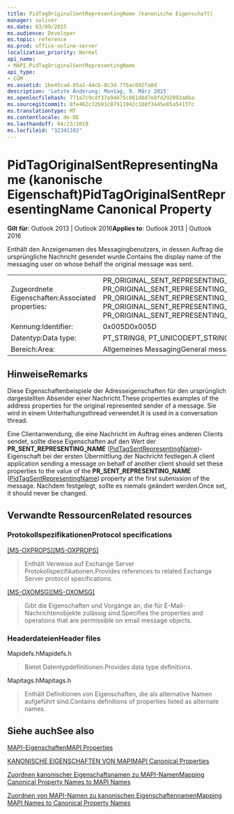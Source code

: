```yaml
---
title: PidTagOriginalSentRepresentingName (kanonische Eigenschaft)
manager: soliver
ms.date: 03/09/2015
ms.audience: Developer
ms.topic: reference
ms.prod: office-online-server
localization_priority: Normal
api_name:
- MAPI.PidTagOriginalSentRepresentingName
api_type:
- COM
ms.assetid: 1be45cad-05a2-44cb-8c3d-7f6ac092fa0d
description: 'Letzte Änderung: Montag, 9. März 2015'
ms.openlocfilehash: 771a7c9cdf37a94875c881d8d7e8fd292893a0ba
ms.sourcegitcommit: 8fe462c32b91c87911942c188f3445e85a54137c
ms.translationtype: MT
ms.contentlocale: de-DE
ms.lasthandoff: 04/23/2019
ms.locfileid: "32341102"
---
```

# <a name="pidtagoriginalsentrepresentingname-canonical-property"></a><span data-ttu-id="e54ac-103">PidTagOriginalSentRepresentingName (kanonische Eigenschaft)</span><span class="sxs-lookup"><span data-stu-id="e54ac-103">PidTagOriginalSentRepresentingName Canonical Property</span></span>

  
  
<span data-ttu-id="e54ac-104">**Gilt für**: Outlook 2013 | Outlook 2016</span><span class="sxs-lookup"><span data-stu-id="e54ac-104">**Applies to**: Outlook 2013 | Outlook 2016</span></span> 
  
<span data-ttu-id="e54ac-105">Enthält den Anzeigenamen des Messagingbenutzers, in dessen Auftrag die ursprüngliche Nachricht gesendet wurde.</span><span class="sxs-lookup"><span data-stu-id="e54ac-105">Contains the display name of the messaging user on whose behalf the original message was sent.</span></span>
  
|||
|:-----|:-----|
|<span data-ttu-id="e54ac-106">Zugeordnete Eigenschaften:</span><span class="sxs-lookup"><span data-stu-id="e54ac-106">Associated properties:</span></span>  <br/> |<span data-ttu-id="e54ac-107">PR_ORIGINAL_SENT_REPRESENTING_NAME, PR_ORIGINAL_SENT_REPRESENTING_NAME_A, PR_ORIGINAL_SENT_REPRESENTING_NAME_W</span><span class="sxs-lookup"><span data-stu-id="e54ac-107">PR_ORIGINAL_SENT_REPRESENTING_NAME, PR_ORIGINAL_SENT_REPRESENTING_NAME_A, PR_ORIGINAL_SENT_REPRESENTING_NAME_W</span></span>  <br/> |
|<span data-ttu-id="e54ac-108">Kennung:</span><span class="sxs-lookup"><span data-stu-id="e54ac-108">Identifier:</span></span>  <br/> |<span data-ttu-id="e54ac-109">0x005D</span><span class="sxs-lookup"><span data-stu-id="e54ac-109">0x005D</span></span>  <br/> |
|<span data-ttu-id="e54ac-110">Datentyp:</span><span class="sxs-lookup"><span data-stu-id="e54ac-110">Data type:</span></span>  <br/> |<span data-ttu-id="e54ac-111">PT_STRING8, PT_UNICODE</span><span class="sxs-lookup"><span data-stu-id="e54ac-111">PT_STRING8, PT_UNICODE</span></span>  <br/> |
|<span data-ttu-id="e54ac-112">Bereich:</span><span class="sxs-lookup"><span data-stu-id="e54ac-112">Area:</span></span>  <br/> |<span data-ttu-id="e54ac-113">Allgemeines Messaging</span><span class="sxs-lookup"><span data-stu-id="e54ac-113">General messaging</span></span>  <br/> |
   
## <a name="remarks"></a><span data-ttu-id="e54ac-114">Hinweise</span><span class="sxs-lookup"><span data-stu-id="e54ac-114">Remarks</span></span>

<span data-ttu-id="e54ac-115">Diese Eigenschaftenbeispiele der Adresseigenschaften für den ursprünglich dargestellten Absender einer Nachricht.</span><span class="sxs-lookup"><span data-stu-id="e54ac-115">These properties examples of the address properties for the original represented sender of a message.</span></span> <span data-ttu-id="e54ac-116">Sie wird in einem Unterhaltungsthread verwendet.</span><span class="sxs-lookup"><span data-stu-id="e54ac-116">It is used in a conversation thread.</span></span>
  
<span data-ttu-id="e54ac-117">Eine Clientanwendung, die eine Nachricht im Auftrag eines anderen Clients sendet, sollte diese Eigenschaften auf den Wert der **PR_SENT_REPRESENTING_NAME** ([PidTagSentRepresentingName](pidtagsentrepresentingname-canonical-property.md))-Eigenschaft bei der ersten Übermittlung der Nachricht festlegen.</span><span class="sxs-lookup"><span data-stu-id="e54ac-117">A client application sending a message on behalf of another client should set these properties to the value of the **PR_SENT_REPRESENTING_NAME** ([PidTagSentRepresentingName](pidtagsentrepresentingname-canonical-property.md)) property at the first submission of the message.</span></span> <span data-ttu-id="e54ac-118">Nachdem festgelegt, sollte es niemals geändert werden.</span><span class="sxs-lookup"><span data-stu-id="e54ac-118">Once set, it should never be changed.</span></span>
  
## <a name="related-resources"></a><span data-ttu-id="e54ac-119">Verwandte Ressourcen</span><span class="sxs-lookup"><span data-stu-id="e54ac-119">Related resources</span></span>

### <a name="protocol-specifications"></a><span data-ttu-id="e54ac-120">Protokollspezifikationen</span><span class="sxs-lookup"><span data-stu-id="e54ac-120">Protocol specifications</span></span>

<span data-ttu-id="e54ac-121">[[MS-OXPROPS]](https://msdn.microsoft.com/library/f6ab1613-aefe-447d-a49c-18217230b148%28Office.15%29.aspx)</span><span class="sxs-lookup"><span data-stu-id="e54ac-121">[[MS-OXPROPS]](https://msdn.microsoft.com/library/f6ab1613-aefe-447d-a49c-18217230b148%28Office.15%29.aspx)</span></span>
  
> <span data-ttu-id="e54ac-122">Enthält Verweise auf Exchange Server Protokollspezifikationen.</span><span class="sxs-lookup"><span data-stu-id="e54ac-122">Provides references to related Exchange Server protocol specifications.</span></span>
    
<span data-ttu-id="e54ac-123">[[MS-OXOMSG]](https://msdn.microsoft.com/library/daa9120f-f325-4afb-a738-28f91049ab3c%28Office.15%29.aspx)</span><span class="sxs-lookup"><span data-stu-id="e54ac-123">[[MS-OXOMSG]](https://msdn.microsoft.com/library/daa9120f-f325-4afb-a738-28f91049ab3c%28Office.15%29.aspx)</span></span>
  
> <span data-ttu-id="e54ac-124">Gibt die Eigenschaften und Vorgänge an, die für E-Mail-Nachrichtenobjekte zulässig sind.</span><span class="sxs-lookup"><span data-stu-id="e54ac-124">Specifies the properties and operations that are permissible on email message objects.</span></span>
    
### <a name="header-files"></a><span data-ttu-id="e54ac-125">Headerdateien</span><span class="sxs-lookup"><span data-stu-id="e54ac-125">Header files</span></span>

<span data-ttu-id="e54ac-126">Mapidefs.h</span><span class="sxs-lookup"><span data-stu-id="e54ac-126">Mapidefs.h</span></span>
  
> <span data-ttu-id="e54ac-127">Bietet Datentypdefinitionen.</span><span class="sxs-lookup"><span data-stu-id="e54ac-127">Provides data type definitions.</span></span>
    
<span data-ttu-id="e54ac-128">Mapitags.h</span><span class="sxs-lookup"><span data-stu-id="e54ac-128">Mapitags.h</span></span>
  
> <span data-ttu-id="e54ac-129">Enthält Definitionen von Eigenschaften, die als alternative Namen aufgeführt sind.</span><span class="sxs-lookup"><span data-stu-id="e54ac-129">Contains definitions of properties listed as alternate names.</span></span>
    
## <a name="see-also"></a><span data-ttu-id="e54ac-130">Siehe auch</span><span class="sxs-lookup"><span data-stu-id="e54ac-130">See also</span></span>



[<span data-ttu-id="e54ac-131">MAPI-Eigenschaften</span><span class="sxs-lookup"><span data-stu-id="e54ac-131">MAPI Properties</span></span>](mapi-properties.md)
  
[<span data-ttu-id="e54ac-132">KANONISCHE EIGENSCHAFTEN VON MAPI</span><span class="sxs-lookup"><span data-stu-id="e54ac-132">MAPI Canonical Properties</span></span>](mapi-canonical-properties.md)
  
[<span data-ttu-id="e54ac-133">Zuordnen kanonischer Eigenschaftsnamen zu MAPI-Namen</span><span class="sxs-lookup"><span data-stu-id="e54ac-133">Mapping Canonical Property Names to MAPI Names</span></span>](mapping-canonical-property-names-to-mapi-names.md)
  
[<span data-ttu-id="e54ac-134">Zuordnen von MAPI-Namen zu kanonischen Eigenschaftennamen</span><span class="sxs-lookup"><span data-stu-id="e54ac-134">Mapping MAPI Names to Canonical Property Names</span></span>](mapping-mapi-names-to-canonical-property-names.md)


